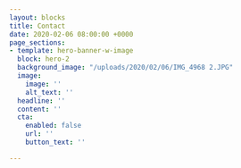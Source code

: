 ```yaml
---
layout: blocks
title: Contact
date: 2020-02-06 08:00:00 +0000
page_sections:
- template: hero-banner-w-image
  block: hero-2
  background_image: "/uploads/2020/02/06/IMG_4968 2.JPG"
  image:
    image: ''
    alt_text: ''
  headline: ''
  content: ''
  cta:
    enabled: false
    url: ''
    button_text: ''

---
```

